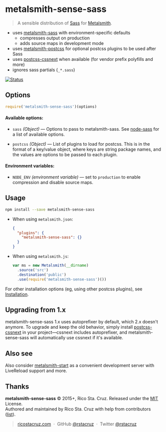 # metalsmith-sense-sass

> A sensible distribution of [Sass][] for [Metalsmith][].

- uses [metalsmith-sass][] with environment-specific defaults
	- compresses output on production
	- adds source maps in development mode
- uses [metalsmith-postcss][] for optional postcss plugins to be used after Sass
- uses [postcss-cssnext][] when available (for vendor prefix polyfills and more)
- ignores sass partials (`_*.sass`)

[![Status](https://travis-ci.org/rstacruz/metalsmith-sense-sass.svg?branch=master)](https://travis-ci.org/rstacruz/metalsmith-sense-sass "See test builds")

## Options

```js
require('metalsmith-sense-sass')(options)
```

#### Available options:

- `sass` *(Object)* — Options to pass to metalsmith-sass. See [node-sass][] for a list of available options.

- `postcss` *(Object)* — List of plugins to load for postcss. This is in the format of a key/value object, where keys are string package names, and the values are options to be passed to each plugin.

#### Environment variables:

- `NODE_ENV` *(environment variable)* — set to `production` to enable compression and disable source maps.

[Metalsmith]: http://www.metalsmith.io/
[Sass]: http://sass-lang.com/
[node-sass]: https://github.com/sass/node-sass#options
[metalsmith-sass]: https://www.npmjs.com/package/metalsmith-sass
[metalsmith-postcss]: https://www.npmjs.com/package/metalsmith-postcss

## Usage

```sh
npm install --save metalsmith-sense-sass
```

* When using `metalsmith.json`:

	```json
	{
	  "plugins": {
	    "metalsmith-sense-sass": {}
	  }
	}
	```

* When using `metalsmith.js`:

	```js
	var ms = new Metalsmith(__dirname)
	  .source('src')
	  .destination('public')
	  .use(require('metalsmith-sense-sass')())
	```

[postcss-cssnext]: https://www.npmjs.com/package/postcss-cssnext

For other installation options (eg, using other postcss plugins), see [Installation](docs/installation.md).

## Upgrading from 1.x

metalsmith-sense-sass 1.x uses autoprefixer by default, which 2.x doesn't anymore. To upgrade and keep the old behavior, simply install [postcss-cssnext][] in your project—cssnext includes autoprefixer, and metalsmith-sense-sass will automatically use cssnext if it's available.

## Also see

Also consider [metalsmith-start](https://www.npmjs.com/package/metalsmith-start) as a convenient development server with LiveReload support and more.

## Thanks

**metalsmith-sense-sass** © 2015+, Rico Sta. Cruz. Released under the [MIT] License.<br>
Authored and maintained by Rico Sta. Cruz with help from contributors ([list][contributors]).

> [ricostacruz.com](http://ricostacruz.com) &nbsp;&middot;&nbsp;
> GitHub [@rstacruz](https://github.com/rstacruz) &nbsp;&middot;&nbsp;
> Twitter [@rstacruz](https://twitter.com/rstacruz)

[MIT]: http://mit-license.org/
[contributors]: http://github.com/rstacruz/metalsmith-sense-sass/contributors
